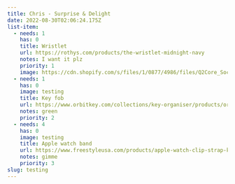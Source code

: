 ```yaml
---
title: Chris - Surprise & Delight
date: 2022-08-30T02:06:24.175Z
list-item:
  - needs: 1
    has: 0
    title: Wristlet
    url: https://rothys.com/products/the-wristlet-midnight-navy
    notes: I want it plz
    priority: 1
    image: https://cdn.shopify.com/s/files/1/0877/4986/files/Q2Core_SocialPreview_1200x628_4a064f41-954f-4621-b599-8858eec126f3.jpg?v=1654728333
  - needs: 1
    has: 0
    image: testing
    title: Key fob
    url: https://www.orbitkey.com/collections/key-organiser/products/orbitkey-2-0-leather?variant=32295717641
    notes: green
    priority: 2
  - needs: 4
    has: 0
    image: testing
    title: Apple watch band
    url: https://www.freestyleusa.com/products/apple-watch-clip-strap-kaleidoscope
    notes: gimme
    priority: 3
slug: testing
---
```

